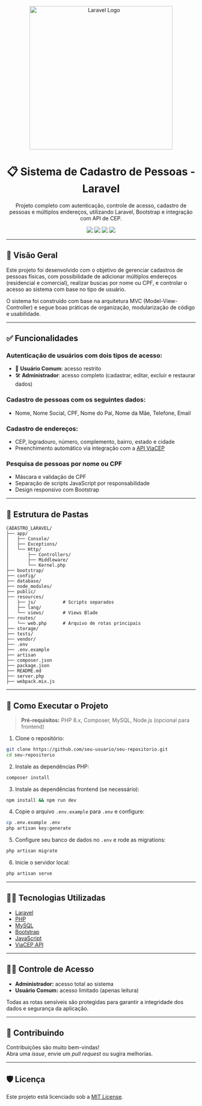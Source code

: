 <p align="center">
  <a href="https://laravel.com" target="_blank">
    <img src="https://raw.githubusercontent.com/laravel/art/master/logo-lockup/5%20SVG/2%20CMYK/1%20Full%20Color/laravel-logolockup-cmyk-red.svg" width="380" alt="Laravel Logo">
  </a>
</p>

<h1 align="center">📋 Sistema de Cadastro de Pessoas - Laravel</h1>

<p align="center">
  Projeto completo com autenticação, controle de acesso, cadastro de pessoas e múltiplos endereços, utilizando Laravel, Bootstrap e integração com API de CEP.
</p>

<p align="center">
  <img src="https://img.shields.io/badge/Laravel-10.x-red?style=flat&logo=laravel">
  <img src="https://img.shields.io/badge/PHP-8.x-blue?style=flat&logo=php">
  <img src="https://img.shields.io/badge/PostgreSQL-Database-blue?style=flat&logo=postgresql">
  <img src="https://img.shields.io/badge/License-MIT-green">
</p>

---

## 📌 Visão Geral

Este projeto foi desenvolvido com o objetivo de gerenciar cadastros de pessoas físicas, com possibilidade de adicionar múltiplos endereços (residencial e comercial), realizar buscas por nome ou CPF, e controlar o acesso ao sistema com base no tipo de usuário.

O sistema foi construído com base na arquitetura MVC (Model-View-Controller) e segue boas práticas de organização, modularização de código e usabilidade.

---

## ✅ Funcionalidades

### Autenticação de usuários com dois tipos de acesso:
  - 👤 **Usuário Comum**: acesso restrito
  - 🛠️ **Administrador**: acesso completo (cadastrar, editar, excluir e restaurar dados)
### Cadastro de pessoas com os seguintes dados:
  - Nome, Nome Social, CPF, Nome do Pai, Nome da Mãe, Telefone, Email
### Cadastro de endereços:
  - CEP, logradouro, número, complemento, bairro, estado e cidade
  - Preenchimento automático via integração com a [API ViaCEP](https://viacep.com.br)
### Pesquisa de pessoas por nome ou CPF
- Máscara e validação de CPF
- Separação de scripts JavaScript por responsabilidade
- Design responsivo com Bootstrap

---

## 🧱 Estrutura de Pastas

```
CADASTRO_LARAVEL/
├── app/
│   ├── Console/
│   ├── Exceptions/
│   └── Http/
│       ├── Controllers/
│       ├── Middleware/
│       └── Kernel.php
├── bootstrap/
├── config/
├── database/
├── node_modules/
├── public/
├── resources/
│   ├── js/          # Scripts separados
│   ├── lang/
│   └── views/       # Views Blade
├── routes/
│   └── web.php      # Arquivo de rotas principais
├── storage/
├── tests/
├── vendor/
├── .env
├── .env.example
├── artisan
├── composer.json
├── package.json
├── README.md
├── server.php
├── webpack.mix.js
```

---

## 🚀 Como Executar o Projeto

> **Pré-requisitos:** PHP 8.x, Composer, MySQL, Node.js (opcional para frontend)

1. Clone o repositório:
```bash
git clone https://github.com/seu-usuario/seu-repositorio.git
cd seu-repositorio
```

2. Instale as dependências PHP:
```bash
composer install
```

3. Instale as dependências frontend (se necessário):
```bash
npm install && npm run dev
```

4. Copie o arquivo `.env.example` para `.env` e configure:
```bash
cp .env.example .env
php artisan key:generate
```

5. Configure seu banco de dados no `.env` e rode as migrations:
```bash
php artisan migrate
```

6. Inicie o servidor local:
```bash
php artisan serve
```

---

## 👨‍💻 Tecnologias Utilizadas

- [Laravel](https://laravel.com/)
- [PHP](https://www.php.net/)
- [MySQL](https://www.mysql.com/)
- [Bootstrap](https://getbootstrap.com/)
- [JavaScript](https://developer.mozilla.org/pt-BR/docs/Web/JavaScript)
- [ViaCEP API](https://viacep.com.br)

---

## 👮‍♂️ Controle de Acesso

- **Administrador:** acesso total ao sistema
- **Usuário Comum:** acesso limitado (apenas leitura)

Todas as rotas sensíveis são protegidas para garantir a integridade dos dados e segurança da aplicação.

---

## 🤝 Contribuindo

Contribuições são muito bem-vindas!  
Abra uma _issue_, envie um _pull request_ ou sugira melhorias.

---

## 🛡️ Licença

Este projeto está licenciado sob a [MIT License](https://opensource.org/licenses/MIT).
